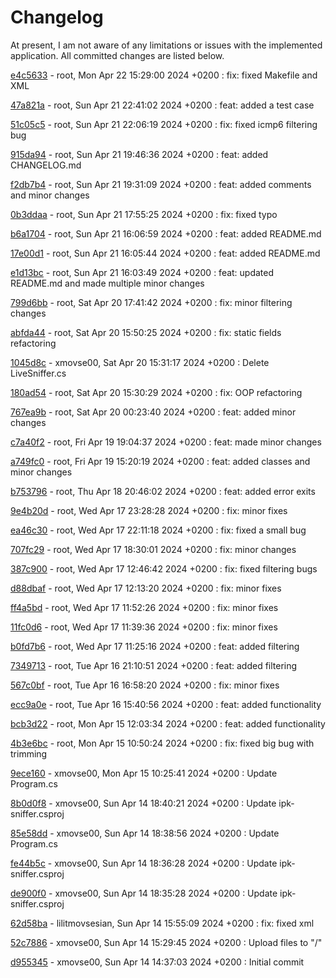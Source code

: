 # Changelog

At present, I am not aware of any limitations or issues with the implemented application. All committed changes are listed below.

[e4c5633](http://https://git.fit.vutbr.cz/xmovse00/ipk24-sniffer.git/commit/e4c5633c344a4c74154fc394d6b43cda9bf28f22) - root, Mon Apr 22 15:29:00 2024 +0200 : fix: fixed Makefile and XML

[47a821a](http://https://git.fit.vutbr.cz/xmovse00/ipk24-sniffer.git/commit/47a821a758064c0b0bb74942f3ddf1cd63c058aa) - root, Sun Apr 21 22:41:02 2024 +0200 : feat: added a test case

[51c05c5](http://https://git.fit.vutbr.cz/xmovse00/ipk24-sniffer.git/commit/51c05c58bdcecd18063c1e604a3a8849098a10bd) - root, Sun Apr 21 22:06:19 2024 +0200 : fix: fixed icmp6 filtering bug

[915da94](http://https://git.fit.vutbr.cz/xmovse00/ipk24-sniffer.git/commit/915da943aa0306ef0ccf51e4f1a21422c214acb9) - root, Sun Apr 21 19:46:36 2024 +0200 : feat: added CHANGELOG.md

[f2db7b4](https://git.fit.vutbr.cz/xmovse00/ipk24-sniffer.git/f2db7b4116a2379ca0ae4f44d95c30ddc5eb8fc0) - root, Sun Apr 21 19:31:09 2024 +0200 : feat: added comments and minor changes

[0b3ddaa](https://git.fit.vutbr.cz/xmovse00/ipk24-sniffer.git/0b3ddaac72d33b2a495e289e0e60ecb99be7a4a4) - root, Sun Apr 21 17:55:25 2024 +0200 : fix: fixed typo

[b6a1704](https://git.fit.vutbr.cz/xmovse00/ipk24-sniffer.git/b6a17048f4ceaa42c70de44a807ddd0e6adedf1f) - root, Sun Apr 21 16:06:59 2024 +0200 : feat: added README.md

[17e00d1](https://git.fit.vutbr.cz/xmovse00/ipk24-sniffer.git/17e00d10436a7683457b6ae1101d0076a0dddda1) - root, Sun Apr 21 16:05:44 2024 +0200 : feat: added README.md

[e1d13bc](https://git.fit.vutbr.cz/xmovse00/ipk24-sniffer.git/e1d13bcb21800118c081ec2e94a7f310fdd0d38d) - root, Sun Apr 21 16:03:49 2024 +0200 : feat: updated README.md and made multiple minor changes

[799d6bb](https://git.fit.vutbr.cz/xmovse00/ipk24-sniffer.git/799d6bb98ecc7d010ad069357acab103dfb2aa4d) - root, Sat Apr 20 17:41:42 2024 +0200 : fix: minor filtering changes

[abfda44](https://git.fit.vutbr.cz/xmovse00/ipk24-sniffer.git/abfda442bbd1fc657ac2436603acd846b19a5b0e) - root, Sat Apr 20 15:50:25 2024 +0200 : fix: static fields refactoring

[1045d8c](https://git.fit.vutbr.cz/xmovse00/ipk24-sniffer.git/1045d8c1e9c8367bc60d59acf3cc1b641bcf4edb) - xmovse00, Sat Apr 20 15:31:17 2024 +0200 : Delete LiveSniffer.cs

[180ad54](https://git.fit.vutbr.cz/xmovse00/ipk24-sniffer.git/180ad54cb18de4cbe0399289c95c599048a11476) - root, Sat Apr 20 15:30:29 2024 +0200 : fix: OOP refactoring

[767ea9b](https://git.fit.vutbr.cz/xmovse00/ipk24-sniffer.git/767ea9bd9510363d2352fd8f7a5b735e552bab41) - root, Sat Apr 20 00:23:40 2024 +0200 : feat: added minor changes

[c7a40f2](https://git.fit.vutbr.cz/xmovse00/ipk24-sniffer.git/c7a40f2eed3a9ae97fae2aa9b8b13941ff539540) - root, Fri Apr 19 19:04:37 2024 +0200 : feat: made minor changes

[a749fc0](https://git.fit.vutbr.cz/xmovse00/ipk24-sniffer.git/a749fc05c072b7c4fbafe308459f4f097ffb91e4) - root, Fri Apr 19 15:20:19 2024 +0200 : feat: added classes and minor changes

[b753796](https://git.fit.vutbr.cz/xmovse00/ipk24-sniffer.git/b753796071f46f14088e32a63262e15aeb6f8ee8) - root, Thu Apr 18 20:46:02 2024 +0200 : feat: added error exits

[9e4b20d](https://git.fit.vutbr.cz/xmovse00/ipk24-sniffer.git/9e4b20d352b2e9e9f2e5f72f5202eefb590a44e4) - root, Wed Apr 17 23:28:28 2024 +0200 : fix: minor fixes

[ea46c30](https://git.fit.vutbr.cz/xmovse00/ipk24-sniffer.git/ea46c306c2a08fe21e73ae53dd89fa1ed13d539c) - root, Wed Apr 17 22:11:18 2024 +0200 : fix: fixed a small bug

[707fc29](https://git.fit.vutbr.cz/xmovse00/ipk24-sniffer.git/707fc2906cc0fc24a88f0c6ae5774de658418d3d) - root, Wed Apr 17 18:30:01 2024 +0200 : fix: minor changes

[387c900](https://git.fit.vutbr.cz/xmovse00/ipk24-sniffer.git/387c900fb58d891cc61473a3aceea4afb0387094) - root, Wed Apr 17 12:46:42 2024 +0200 : fix: fixed filtering bugs

[d88dbaf](https://git.fit.vutbr.cz/xmovse00/ipk24-sniffer.git/d88dbaf95bdb0fa4baf9462c76f371972bd3dba5) - root, Wed Apr 17 12:13:20 2024 +0200 : fix: minor fixes

[ff4a5bd](https://git.fit.vutbr.cz/xmovse00/ipk24-sniffer.git/ff4a5bd7c255da85c1bd6037196020d12a34ff53) - root, Wed Apr 17 11:52:26 2024 +0200 : fix: minor fixes

[11fc0d6](https://git.fit.vutbr.cz/xmovse00/ipk24-sniffer.git/11fc0d6490f05d0b4089627895d565c1d1bc269c) - root, Wed Apr 17 11:39:36 2024 +0200 : fix: minor fixes

[b0fd7b6](https://git.fit.vutbr.cz/xmovse00/ipk24-sniffer.git/b0fd7b6de33e4cc72bc9a4dcfcb399f6e1b17772) - root, Wed Apr 17 11:25:16 2024 +0200 : feat: added filtering

[7349713](https://git.fit.vutbr.cz/xmovse00/ipk24-sniffer.git/7349713b5bd0fab859003070e8cb994f604e96be) - root, Tue Apr 16 21:10:51 2024 +0200 : feat: added filtering

[567c0bf](https://git.fit.vutbr.cz/xmovse00/ipk24-sniffer.git/567c0bf81b0d2bf7e67bc34ffa799d55346087d3) - root, Tue Apr 16 16:58:20 2024 +0200 : fix: minor fixes

[ecc9a0e](https://git.fit.vutbr.cz/xmovse00/ipk24-sniffer.git/ecc9a0e73f9a1a2cdc33e48a9cc25e4421ac8737) - root, Tue Apr 16 15:40:56 2024 +0200 : feat: added functionality

[bcb3d22](https://git.fit.vutbr.cz/xmovse00/ipk24-sniffer.git/bcb3d221f8a29ce7ee05294b741d2e64993a6b10) - root, Mon Apr 15 12:03:34 2024 +0200 : feat: added functionality

[4b3e6bc](https://git.fit.vutbr.cz/xmovse00/ipk24-sniffer.git/4b3e6bc83d81f7780a1b2fd725dbb5f6afa9df38) - root, Mon Apr 15 10:50:24 2024 +0200 : fix: fixed big bug with trimming

[9ece160](https://git.fit.vutbr.cz/xmovse00/ipk24-sniffer.git/9ece160b7d753174c01aa31761cf969e8bd70812) - xmovse00, Mon Apr 15 10:25:41 2024 +0200 : Update Program.cs

[8b0d0f8](https://git.fit.vutbr.cz/xmovse00/ipk24-sniffer.git/8b0d0f8849583537829ee6ed40d2e21ca3228d59) - xmovse00, Sun Apr 14 18:40:21 2024 +0200 : Update ipk-sniffer.csproj

[85e58dd](https://git.fit.vutbr.cz/xmovse00/ipk24-sniffer.git/85e58dd6d00d970de0c45d6e639712fdab28b8c7) - xmovse00, Sun Apr 14 18:38:56 2024 +0200 : Update Program.cs

[fe44b5c](https://git.fit.vutbr.cz/xmovse00/ipk24-sniffer.git/fe44b5c013f844e5840f55399100040865cd3eba) - xmovse00, Sun Apr 14 18:36:28 2024 +0200 : Update ipk-sniffer.csproj

[de900f0](https://git.fit.vutbr.cz/xmovse00/ipk24-sniffer.git/de900f01e1d458ee4b02ad18cb74f2c68c3494c1) - xmovse00, Sun Apr 14 18:35:28 2024 +0200 : Update ipk-sniffer.csproj

[62d58ba](https://git.fit.vutbr.cz/xmovse00/ipk24-sniffer.git/62d58baa620792b96f3cb07141a11c9b23b624cd) - lilitmovsesian, Sun Apr 14 15:55:09 2024 +0200 : fix: fixed xml

[52c7886](https://git.fit.vutbr.cz/xmovse00/ipk24-sniffer.git/52c78865731fd440892110e260d0641feb5aca02) - xmovse00, Sun Apr 14 15:29:45 2024 +0200 : Upload files to "/"

[d955345](https://git.fit.vutbr.cz/xmovse00/ipk24-sniffer.git/d955345f759b935ad0b583ef4aa53027e5cad14b) - xmovse00, Sun Apr 14 14:37:03 2024 +0200 : Initial commit